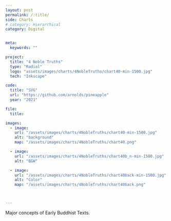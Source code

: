 ```yaml
---
layout: post
permalink: /:title/
side: Charts
# category: Hierarchical
category: Digital


meta:
  keywords: ""

project:
  title: "4 Noble Truths"
  type: "Radial"
  logo: "assets/images/charts/4NobleTruths/chart40-min-1500.jpg"
  tech: "Inkscape"

code:
  title: "SVG"
  url: "https://github.com/arnolds/pineapple"
  year: "2021"

file:
  title:

images:
  - image:
    url: "/assets/images/charts/4NobleTruths/chart40-min-1500.jpg"
    alt: "background"
    map: "/assets/images/charts/4NobleTruths/chart40.png"

  - image:
    url: "/assets/images/charts/4NobleTruths/chart40b_n-min-1500.jpg"
    alt: "B&W"

  - image:
    url: "/assets/images/charts/4NobleTruths/chart40back-min-1500.jpg"
    alt: "Color"
    map: "/assets/images/charts/4NobleTruths/chart40back.png"



---
```


Major concepts of Early Buddhist Texts.
